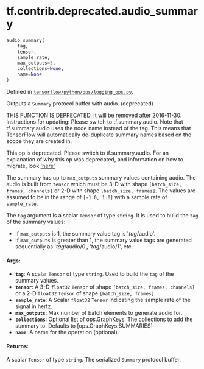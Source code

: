 <div itemscope itemtype="http://developers.google.com/ReferenceObject">
<meta itemprop="name" content="tf.contrib.deprecated.audio_summary" />
</div>

# tf.contrib.deprecated.audio_summary

``` python
audio_summary(
    tag,
    tensor,
    sample_rate,
    max_outputs=3,
    collections=None,
    name=None
)
```



Defined in [`tensorflow/python/ops/logging_ops.py`](https://www.tensorflow.org/code/tensorflow/python/ops/logging_ops.py).

Outputs a `Summary` protocol buffer with audio. (deprecated)

THIS FUNCTION IS DEPRECATED. It will be removed after 2016-11-30.
Instructions for updating:
Please switch to tf.summary.audio. Note that tf.summary.audio uses the node name instead of the tag. This means that TensorFlow will automatically de-duplicate summary names based on the scope they are created in.

This op is deprecated. Please switch to tf.summary.audio.
For an explanation of why this op was deprecated, and information on how to
migrate, look ['here'](https://github.com/tensorflow/tensorflow/blob/master/tensorflow/contrib/deprecated/__init__.py)

The summary has up to `max_outputs` summary values containing audio. The
audio is built from `tensor` which must be 3-D with shape `[batch_size,
frames, channels]` or 2-D with shape `[batch_size, frames]`. The values are
assumed to be in the range of `[-1.0, 1.0]` with a sample rate of
`sample_rate`.

The `tag` argument is a scalar `Tensor` of type `string`.  It is used to
build the `tag` of the summary values:

*  If `max_outputs` is 1, the summary value tag is '*tag*/audio'.
*  If `max_outputs` is greater than 1, the summary value tags are
   generated sequentially as '*tag*/audio/0', '*tag*/audio/1', etc.

#### Args:

* <b>`tag`</b>: A scalar `Tensor` of type `string`. Used to build the `tag`
    of the summary values.
* <b>`tensor`</b>: A 3-D `float32` `Tensor` of shape `[batch_size, frames, channels]`
    or a 2-D `float32` `Tensor` of shape `[batch_size, frames]`.
* <b>`sample_rate`</b>: A Scalar `float32` `Tensor` indicating the sample rate of the
    signal in hertz.
* <b>`max_outputs`</b>: Max number of batch elements to generate audio for.
* <b>`collections`</b>: Optional list of ops.GraphKeys.  The collections to add the
    summary to.  Defaults to [ops.GraphKeys.SUMMARIES]
* <b>`name`</b>: A name for the operation (optional).


#### Returns:

A scalar `Tensor` of type `string`. The serialized `Summary` protocol
buffer.
